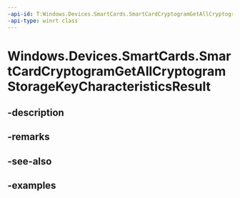 ```yaml
---
-api-id: T:Windows.Devices.SmartCards.SmartCardCryptogramGetAllCryptogramStorageKeyCharacteristicsResult
-api-type: winrt class
---
```


<!-- Class syntax.
public class SmartCardCryptogramGetAllCryptogramStorageKeyCharacteristicsResult 
-->

# Windows.Devices.SmartCards.SmartCardCryptogramGetAllCryptogramStorageKeyCharacteristicsResult

## -description

## -remarks

## -see-also

## -examples

